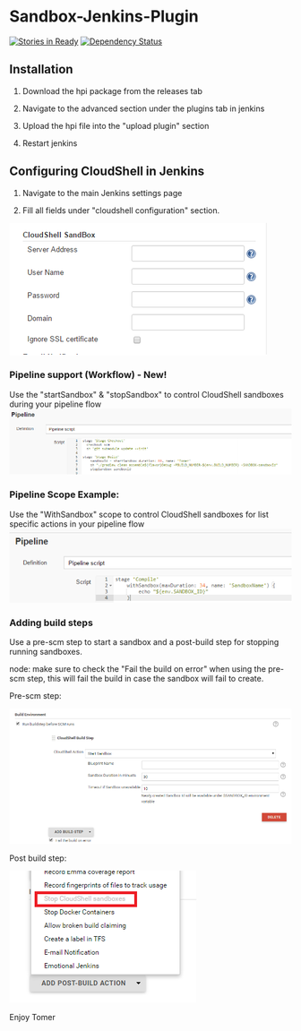 # Sandbox-Jenkins-Plugin

[![Stories in Ready](https://badge.waffle.io/QualiSystems/Sandbox-Jenkins-Plugin.svg?label=ready&title=Ready)](http://waffle.io/QualiSystems/Sandbox-Jenkins-Plugin)
[![Dependency Status](https://dependencyci.com/github/QualiSystems/Sandbox-Jenkins-Plugin/badge)](https://dependencyci.com/github/QualiSystems/Sandbox-Jenkins-Plugin)

## Installation
1) Download the hpi package from the releases tab

2) Navigate to the advanced section under the plugins tab in jenkins

3) Upload the hpi file into the "upload plugin" section

4) Restart jenkins

## Configuring CloudShell in Jenkins
1) Navigate to the main Jenkins settings page

2) Fill all fields under "cloudshell configuration" section.

![Alt text](Pics/mainsetting.png?raw=true)

### Pipeline support (Workflow) - New!
Use the "startSandbox" & "stopSandbox" to control CloudShell sandboxes during your pipeline flow
![Alt text](Pics/pipeline.png?raw=true)

### Pipeline Scope Example:
Use the "WithSandbox" scope to control CloudShell sandboxes for list specific actions in your pipeline flow
![Alt text](Pics/PipelineScope.png?raw=true)

### Adding build steps
Use a pre-scm step to start a sandbox and a post-build step for stopping running sandboxes.

node: make sure to check the "Fail the build on error" when using the pre-scm step, this will fail the build in case the sandbox will fail to create.

Pre-scm step:

![Alt text](Pics/PreSCM.png?raw=true)

Post build step:

![Alt text](Pics/postBuild.png?raw=true)

Enjoy
Tomer
